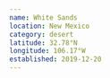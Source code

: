 ```yaml
---
name: White Sands
location: New Mexico
category: desert
latitude: 32.78°N
longitude: 106.17°W
established: 2019-12-20
---
```

